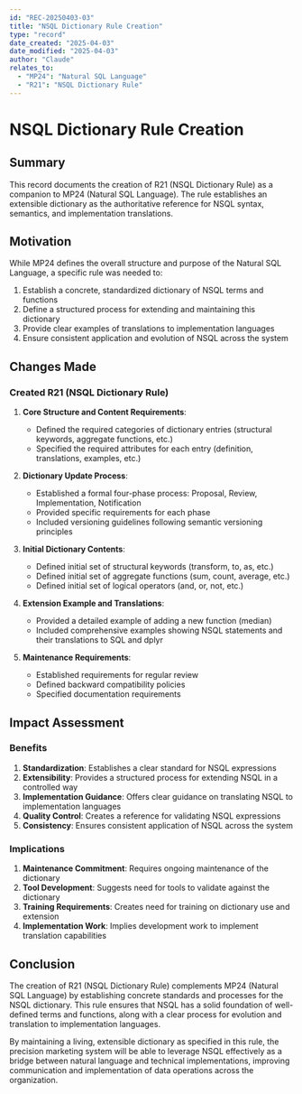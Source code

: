 ```yaml
---
id: "REC-20250403-03"
title: "NSQL Dictionary Rule Creation"
type: "record"
date_created: "2025-04-03"
date_modified: "2025-04-03"
author: "Claude"
relates_to:
  - "MP24": "Natural SQL Language"
  - "R21": "NSQL Dictionary Rule"
---
```


# NSQL Dictionary Rule Creation

## Summary

This record documents the creation of R21 (NSQL Dictionary Rule) as a companion to MP24 (Natural SQL Language). The rule establishes an extensible dictionary as the authoritative reference for NSQL syntax, semantics, and implementation translations.

## Motivation

While MP24 defines the overall structure and purpose of the Natural SQL Language, a specific rule was needed to:

1. Establish a concrete, standardized dictionary of NSQL terms and functions
2. Define a structured process for extending and maintaining this dictionary
3. Provide clear examples of translations to implementation languages
4. Ensure consistent application and evolution of NSQL across the system

## Changes Made

### Created R21 (NSQL Dictionary Rule)

1. **Core Structure and Content Requirements**:
   - Defined the required categories of dictionary entries (structural keywords, aggregate functions, etc.)
   - Specified the required attributes for each entry (definition, translations, examples, etc.)

2. **Dictionary Update Process**:
   - Established a formal four-phase process: Proposal, Review, Implementation, Notification
   - Provided specific requirements for each phase
   - Included versioning guidelines following semantic versioning principles

3. **Initial Dictionary Contents**:
   - Defined initial set of structural keywords (transform, to, as, etc.)
   - Defined initial set of aggregate functions (sum, count, average, etc.)
   - Defined initial set of logical operators (and, or, not, etc.)

4. **Extension Example and Translations**:
   - Provided a detailed example of adding a new function (median)
   - Included comprehensive examples showing NSQL statements and their translations to SQL and dplyr

5. **Maintenance Requirements**:
   - Established requirements for regular review
   - Defined backward compatibility policies
   - Specified documentation requirements

## Impact Assessment

### Benefits

1. **Standardization**: Establishes a clear standard for NSQL expressions
2. **Extensibility**: Provides a structured process for extending NSQL in a controlled way
3. **Implementation Guidance**: Offers clear guidance on translating NSQL to implementation languages
4. **Quality Control**: Creates a reference for validating NSQL expressions
5. **Consistency**: Ensures consistent application of NSQL across the system

### Implications

1. **Maintenance Commitment**: Requires ongoing maintenance of the dictionary
2. **Tool Development**: Suggests need for tools to validate against the dictionary
3. **Training Requirements**: Creates need for training on dictionary use and extension
4. **Implementation Work**: Implies development work to implement translation capabilities

## Conclusion

The creation of R21 (NSQL Dictionary Rule) complements MP24 (Natural SQL Language) by establishing concrete standards and processes for the NSQL dictionary. This rule ensures that NSQL has a solid foundation of well-defined terms and functions, along with a clear process for evolution and translation to implementation languages.

By maintaining a living, extensible dictionary as specified in this rule, the precision marketing system will be able to leverage NSQL effectively as a bridge between natural language and technical implementations, improving communication and implementation of data operations across the organization.
